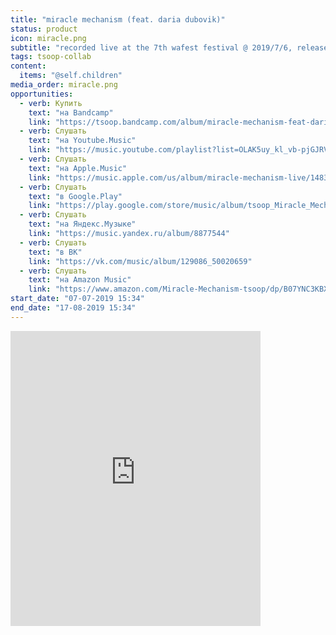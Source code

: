```yaml
---
title: "miracle mechanism (feat. daria dubovik)"
status: product
icon: miracle.png
subtitle: "recorded live at the 7th wafest festival @ 2019/7/6, released @ 2019/7/17"
tags: tsoop-collab
content:
  items: "@self.children"
media_order: miracle.png
opportunities:
  - verb: Купить
    text: "на Bandcamp"
    link: "https://tsoop.bandcamp.com/album/miracle-mechanism-feat-daria-dubovik-live-wafest19"
  - verb: Слушать
    text: "на Youtube.Music"
    link: "https://music.youtube.com/playlist?list=OLAK5uy_kl_vb-pjGJRV3v5fBA1ZtbvERuit87vsk"
  - verb: Слушать
    text: "на Apple.Music"
    link: "https://music.apple.com/us/album/miracle-mechanism-live/1483671339"
  - verb: Слушать
    text: "в Google.Play"
    link: "https://play.google.com/store/music/album/tsoop_Miracle_Mechanism?id=Bgdcsjlo2ey3xoi22qsjbkmrhlq&tid=song-T2vkgbvjbgrviwcybnhn4ft25zi"
  - verb: Слушать
    text: "на Яндекс.Музыке"
    link: "https://music.yandex.ru/album/8877544"
  - verb: Слушать
    text: "в ВК"
    link: "https://vk.com/music/album/129086_50020659"
  - verb: Слушать
    text: "на Amazon Music"
    link: "https://www.amazon.com/Miracle-Mechanism-tsoop/dp/B07YNC3KBX/ref=sr_1_1?keywords=tsoop&qid=1577706006&s=dmusic&sr=1-1"
start_date: "07-07-2019 15:34"
end_date: "17-08-2019 15:34"
---
```


<iframe style="border: 0; width: 400px; height: 472px;" src="https://bandcamp.com/EmbeddedPlayer/album=3719716987/size=large/bgcol=ffffff/linkcol=0687f5/artwork=small/transparent=true/" seamless><a href="http://tsoop.bandcamp.com/album/miracle-mechanism-feat-daria-dubovik-live-wafest19">miracle mechanism (feat. daria dubovik) live @ wafest&#39;19 by tsoop</a></iframe>
